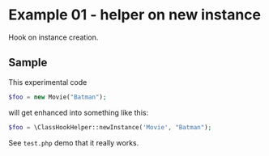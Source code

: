 # Example 01 - helper on new instance

Hook on instance creation.


## Sample
This experimental code

```php
$foo = new Movie("Batman");
```

will get enhanced into something like this:
```php
$foo = \ClassHookHelper::newInstance('Movie', "Batman");
```

See `test.php` demo that it really works.
